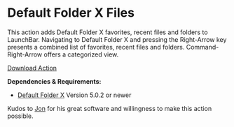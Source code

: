 # Default Folder X Files

This action adds Default Folder X favorites, recent files and folders to LaunchBar. Navigating to Default Folder X and pressing the Right-Arrow key presents a combined list of favorites, recent files and folders. Command-Right-Arrow offers a categorized view.

[Download Action](https://github.com/mlinzner/LaunchBarActions/blob/master/actions/Default%20Folder%20X%20Files/packages/Default%20Folder%20X%20Files.lbaction?raw=true)

**Dependencies & Requirements:**
- [Default Folder X](http://www.stclairsoft.com/DefaultFolderX/) Version 5.0.2 or newer

Kudos to [Jon](https://twitter.com/stclairsoft) for his great software and willingness to make this action possible.